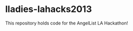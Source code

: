 lladies-lahacks2013
===================

This repository holds code for the AngelList LA Hackathon!


